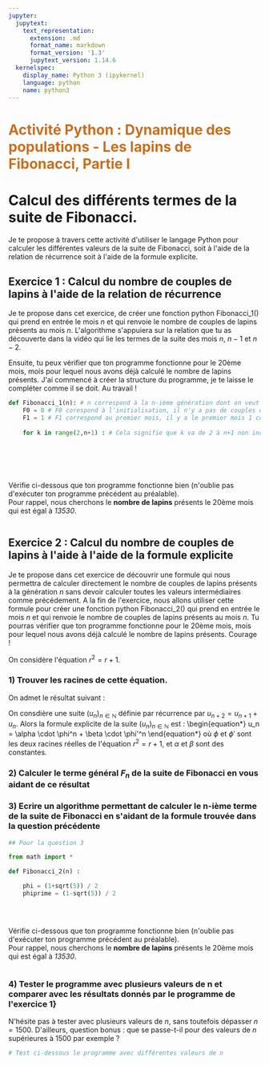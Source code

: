 ```yaml
---
jupyter:
  jupytext:
    text_representation:
      extension: .md
      format_name: markdown
      format_version: '1.3'
      jupytext_version: 1.14.6
  kernelspec:
    display_name: Python 3 (ipykernel)
    language: python
    name: python3
---
```


# <span style = "color :  #ca6f1e ">Activité Python : Dynamique des populations - Les lapins de Fibonacci, Partie I </span>


# Calcul des différents termes de la suite de Fibonacci.

Je te propose à travers cette activité d'utiliser le langage Python pour calculer les différentes valeurs de la suite de Fibonacci, soit à l'aide de la relation de récurrence soit à l'aide de la formule explicite.


## Exercice 1 : Calcul du nombre de couples de lapins à l'aide de la relation de récurrence

Je te propose dans cet exercice, de créer une fonction python Fibonacci_1() qui prend en entrée le mois $n$ et qui renvoie le nombre de couples de lapins présents au mois $n$. L'algorithme s'appuiera sur la relation que tu as découverte dans la vidéo qui lie les termes de la suite des mois $n$, $n-1$ et $n-2$. 

Ensuite, tu peux vérifier que ton programme fonctionne pour le 20ème mois, mois pour lequel nous avons déjà calculé le nombre de lapins présents. 
J'ai commencé à créer la structure du programme, je te laisse le compléter comme il se doit. Au travail !

```python
def Fibonacci_1(n): # n correspond à la n-ième génération dont on veut calculer le nombre de couples de lapins
    F0 = 0 # F0 corespond à l'initialisation, il n'y a pas de couples de lapin
    F1 = 1 # F1 correspond au premier mois, il y a le premier mois 1 couple de lapins
    
    for k in range(2,n+1) : # Cela signifie que k va de 2 à n+1 non inclus (ie. de 2 à n inclus)
        
        
        
        
    
```

Vérifie ci-dessous que ton programme fonctionne bien (n'oublie pas d'exécuter ton programme précédent au préalable). \
Pour rappel, nous cherchons le **nombre de lapins** présents le 20ème mois qui est égal à *13530*.


```python

```

## Exercice 2 : Calcul du nombre de couples de lapins à l'aide à l'aide de la formule explicite

Je te propose dans cet exercice de découvrir une formule qui nous permettra de calculer directement le nombre de couples de lapins présents à la génération $n$ sans devoir calculer toutes les valeurs intermédiaires comme précédement. A la fin de l'exercice, nous allons utiliser cette formule pour créer une fonction python Fibonacci_2() qui prend en entrée le mois $n$ et qui renvoie le nombre de couples de lapins présents au mois $n$. 
Tu pourras vérifier que ton programme fonctionne pour le 20ème mois, mois pour lequel nous avons déjà calculé le nombre de lapins présents. Courage !

<!-- #region -->
On considère l'équation $r^2 = r + 1$.

### 1) Trouver les racines de cette équation. 


On admet le résultat suivant : 

On consdière une suite $(u_n)_{n \in \mathbb{N}}$ définie par récurrence par $u_{n+2} = u_{n+1} + u_n$. Alors la formule explicite de la suite $(u_n)_{n \in \mathbb{N}}$ est : \begin{equation*} u_n = \alpha \cdot \phi^n + \beta \cdot \phi'^n \end{equation*} où $\phi$ et $\phi'$ sont les deux racines réelles de l'équation $r^2 = r + 1$, et $\alpha$ et $\beta$ sont des constantes.

### 2) Calculer le terme général $F_n$ de la suite de Fibonacci en vous aidant de ce résultat 

### 3) Ecrire un algorithme permettant de calculer le n-ième terme de la suite de Fibonacci en s'aidant de la formule trouvée dans la question précédente 
<!-- #endregion -->

```python
## Pour la question 3

from math import *

def Fibonacci_2(n) : 

    phi = (1+sqrt(5)) / 2
    phiprime = (1-sqrt(5)) / 2

    
    

```

Vérifie ci-dessous que ton programme fonctionne bien (n'oublie pas d'exécuter ton programme précédent au préalable). \
Pour rappel, nous cherchons le **nombre de lapins** présents le 20ème mois qui est égal à *13530*.

```python


```

### 4) Tester le programme avec plusieurs valeurs de n et comparer avec les résultats donnés par le programme de l'exercice 1} 
N'hésite pas à tester avec plusieurs valeurs de $n$, sans toutefois dépasser $n=1500$. D'ailleurs, question bonus : que se passe-t-il pour des valeurs de $n$ supérieures à 1500 par exemple ?

```python
# Test ci-dessous le programme avec différentes valeurs de n


```
